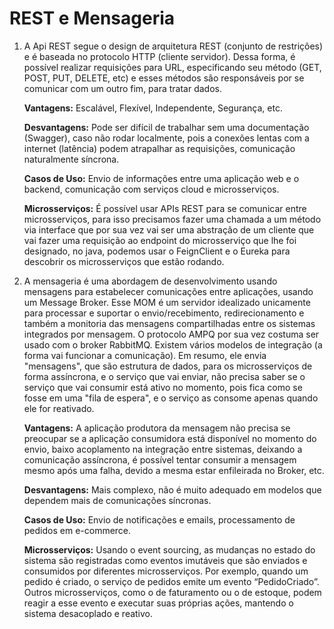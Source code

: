 # REST e Mensageria

1. A Api REST segue o design de arquitetura REST (conjunto de restrições) e é baseada no protocolo HTTP (cliente servidor). Dessa forma, é possível realizar requisições para URL, especificando seu método (GET, POST, PUT, DELETE, etc) e esses métodos são responsáveis por se comunicar com um outro fim, para tratar dados.

    **Vantagens:** Escalável, Flexível, Independente, Segurança, etc.

    **Desvantagens:** Pode ser difícil de trabalhar sem uma documentação (Swagger), caso não rodar localmente, pois a conexões lentas com a internet (latência) podem atrapalhar as requisições, comunicação naturalmente síncrona.

    **Casos de Uso:** Envio de informações entre uma aplicação web e o backend, comunicação com serviços cloud e microsserviços.
    
    **Microsserviços:** É possível usar APIs REST para se comunicar entre microsserviços, para isso precisamos fazer uma chamada a um método via interface que por sua vez vai ser uma abstração de um cliente que vai fazer uma requisição ao endpoint do microsserviço que lhe foi designado, no java, podemos usar o FeignClient e o Eureka para descobrir os microsserviços que estão rodando.

2. A mensageria é uma abordagem de desenvolvimento usando mensagens para estabelecer comunicações entre aplicações, usando um Message Broker. Esse MOM é um servidor idealizado unicamente para processar e suportar o envio/recebimento, redirecionamento e também a monitoria das mensagens compartilhadas entre os sistemas integrados por mensagem. O protocolo AMPQ por sua vez costuma ser usado com o broker RabbitMQ. Existem vários modelos de integração (a forma vai funcionar a comunicação). Em resumo, ele envia "mensagens", que são estrutura de dados, para os microsserviços de forma assíncrona, e o serviço que vai enviar, não precisa saber se o serviço que vai consumir está ativo no momento, pois fica como se fosse em uma "fila de espera", e o serviço as consome apenas quando ele for reativado.

    **Vantagens:** A aplicação produtora da mensagem não precisa se preocupar se a aplicação consumidora está disponível no momento do envio, baixo acoplamento na integração entre sistemas, deixando a comunicação assíncrona, é possível tentar consumir a mensagem mesmo após uma falha, devido a mesma estar enfileirada no Broker, etc.

    **Desvantagens:** Mais complexo, não é muito adequado em modelos que dependem mais de comunicações síncronas.

    **Casos de Uso:** Envio de notificações e emails, processamento de pedidos em e-commerce.
    
    **Microsserviços:** Usando o event sourcing, as mudanças no estado do sistema são registradas como eventos imutáveis que são enviados e consumidos por diferentes microsserviços. Por exemplo, quando um pedido é criado, o serviço de pedidos emite um evento “PedidoCriado”. Outros microsserviços, como o de faturamento ou o de estoque, podem reagir a esse evento e executar suas próprias ações, mantendo o sistema desacoplado e reativo.